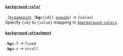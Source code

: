 #### [`background-color`](https://developer.mozilla.org/en/docs/Web/CSS/background-color)

<code>.[<a href="#breakpoints">breakpoint</a>_]<b>bg</b>c{id}[-<a href="pseudos">pseudo</a>]</code> → `{value}`<br/>
Specify `{id}` to `{value}` mapping in [`$background-colors`](scss/_variables.scss#L120).

#### [`background-attachment`](https://developer.mozilla.org/en/docs/Web/CSS/background-attachment)

<code>.<b>bg</b>a-f</code> → `fixed`<br/>
<code>.<b>bg</b>a-s</code> → `scroll`<br/>

